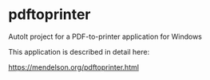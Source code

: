 # pdftoprinter
AutoIt project for a PDF-to-printer application for Windows

This application is described in detail here:

https://mendelson.org/pdftoprinter.html
